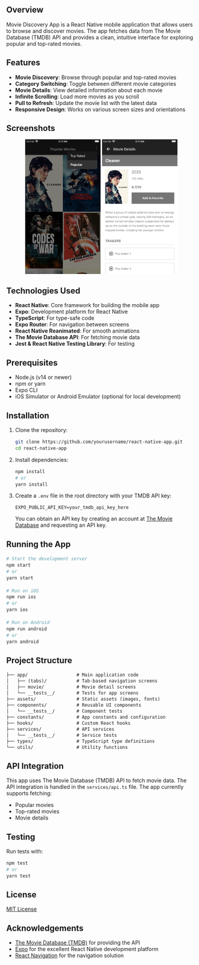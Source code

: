 ## Overview

Movie Discovery App is a React Native mobile application that allows users to browse and discover movies. The app fetches data from The Movie Database (TMDB) API and provides a clean, intuitive interface for exploring popular and top-rated movies.

## Features

- **Movie Discovery**: Browse through popular and top-rated movies
- **Category Switching**: Toggle between different movie categories
- **Movie Details**: View detailed information about each movie
- **Infinite Scrolling**: Load more movies as you scroll
- **Pull to Refresh**: Update the movie list with the latest data
- **Responsive Design**: Works on various screen sizes and orientations

## Screenshots

<p align="center">
  <img src="./assets/images/screenshot1.png" alt="screenshot1" width="200"/>
  <img src="./assets/images/screenshot2.png" alt="screenshot2" width="200"/>
</p>

## Technologies Used

- **React Native**: Core framework for building the mobile app
- **Expo**: Development platform for React Native
- **TypeScript**: For type-safe code
- **Expo Router**: For navigation between screens
- **React Native Reanimated**: For smooth animations
- **The Movie Database API**: For fetching movie data
- **Jest & React Native Testing Library**: For testing

## Prerequisites

- Node.js (v14 or newer)
- npm or yarn
- Expo CLI
- iOS Simulator or Android Emulator (optional for local development)

## Installation

1. Clone the repository:
   ```bash
   git clone https://github.com/yourusername/react-native-app.git
   cd react-native-app
   ```

2. Install dependencies:
   ```bash
   npm install
   # or
   yarn install
   ```

3. Create a `.env` file in the root directory with your TMDB API key:
   ```
   EXPO_PUBLIC_API_KEY=your_tmdb_api_key_here
   ```
   You can obtain an API key by creating an account at [The Movie Database](https://www.themoviedb.org/) and requesting an API key.

## Running the App

```bash
# Start the development server
npm start
# or
yarn start

# Run on iOS
npm run ios
# or
yarn ios

# Run on Android
npm run android
# or
yarn android
```

## Project Structure

```
├── app/                  # Main application code
│   ├── (tabs)/           # Tab-based navigation screens
│   ├── movie/            # Movie detail screens
│   └── __tests__/        # Tests for app screens
├── assets/               # Static assets (images, fonts)
├── components/           # Reusable UI components
│   └── __tests__/        # Component tests
├── constants/            # App constants and configuration
├── hooks/                # Custom React hooks
├── services/             # API services
│   └── __tests__/        # Service tests
├── types/                # TypeScript type definitions
└── utils/                # Utility functions
```

## API Integration

This app uses The Movie Database (TMDB) API to fetch movie data. The API integration is handled in the `services/api.ts` file. The app currently supports fetching:

- Popular movies
- Top-rated movies
- Movie details

## Testing

Run tests with:

```bash
npm test
# or
yarn test
```

## License

[MIT License](LICENSE)

## Acknowledgements

- [The Movie Database (TMDB)](https://www.themoviedb.org/) for providing the API
- [Expo](https://expo.dev/) for the excellent React Native development platform
- [React Navigation](https://reactnavigation.org/) for the navigation solution